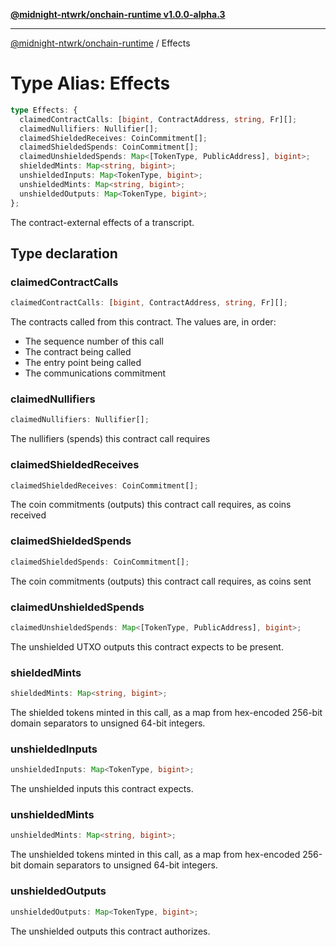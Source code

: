 [**@midnight-ntwrk/onchain-runtime v1.0.0-alpha.3**](../README.md)

***

[@midnight-ntwrk/onchain-runtime](../globals.md) / Effects

# Type Alias: Effects

```ts
type Effects: {
  claimedContractCalls: [bigint, ContractAddress, string, Fr][];
  claimedNullifiers: Nullifier[];
  claimedShieldedReceives: CoinCommitment[];
  claimedShieldedSpends: CoinCommitment[];
  claimedUnshieldedSpends: Map<[TokenType, PublicAddress], bigint>;
  shieldedMints: Map<string, bigint>;
  unshieldedInputs: Map<TokenType, bigint>;
  unshieldedMints: Map<string, bigint>;
  unshieldedOutputs: Map<TokenType, bigint>;
};
```

The contract-external effects of a transcript.

## Type declaration

### claimedContractCalls

```ts
claimedContractCalls: [bigint, ContractAddress, string, Fr][];
```

The contracts called from this contract. The values are, in order:

- The sequence number of this call
- The contract being called
- The entry point being called
- The communications commitment

### claimedNullifiers

```ts
claimedNullifiers: Nullifier[];
```

The nullifiers (spends) this contract call requires

### claimedShieldedReceives

```ts
claimedShieldedReceives: CoinCommitment[];
```

The coin commitments (outputs) this contract call requires, as coins
received

### claimedShieldedSpends

```ts
claimedShieldedSpends: CoinCommitment[];
```

The coin commitments (outputs) this contract call requires, as coins
sent

### claimedUnshieldedSpends

```ts
claimedUnshieldedSpends: Map<[TokenType, PublicAddress], bigint>;
```

The unshielded UTXO outputs this contract expects to be present.

### shieldedMints

```ts
shieldedMints: Map<string, bigint>;
```

The shielded tokens minted in this call, as a map from hex-encoded 256-bit domain
separators to unsigned 64-bit integers.

### unshieldedInputs

```ts
unshieldedInputs: Map<TokenType, bigint>;
```

The unshielded inputs this contract expects.

### unshieldedMints

```ts
unshieldedMints: Map<string, bigint>;
```

The unshielded tokens minted in this call, as a map from hex-encoded 256-bit domain
separators to unsigned 64-bit integers.

### unshieldedOutputs

```ts
unshieldedOutputs: Map<TokenType, bigint>;
```

The unshielded outputs this contract authorizes.
